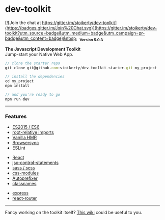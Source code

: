 # dev-toolkit

[![Join the chat at https://gitter.im/stoikerty/dev-toolkit](https://badges.gitter.im/Join%20Chat.svg)](https://gitter.im/stoikerty/dev-toolkit?utm_source=badge&utm_medium=badge&utm_campaign=pr-badge&utm_content=badge)&nbsp;&nbsp;
<sub>**Version 5.0.3**</sub>

**The Javascript Development Toolkit**<br>
Jump-start your Native Web App.

```js
// clone the starter repo
git clone git@github.com:stoikerty/dev-toolkit-starter.git my_project

// install the dependencies
cd my_project
npm install

// and you're ready to go
npm run dev
```

---
### Features

-   [ES2015 / ES6]
-   [root-relative imports]
-   [Vanilla HMR]
-   [Browsersync]
-   [ESLint]

<!-- -->

-   [React]
-   [jsx-control-statements]
-   [sass / scss]
-   [css-modules]
-   [Autoprefixer]
-   [classnames]

<!-- -->

-   [express]
-   [react-router]

[ES2015 / ES6]: https://babeljs.io/docs/learn-es2015/
[root-relative imports]: http://survivejs.com/webpack/requiring-files/
[Vanilla HMR]: https://webpack.github.io/docs/hot-module-replacement-with-webpack.html
[Browsersync]: https://browsersync.io/
[ESLint]: http://eslint.org/
[React]: https://facebook.github.io/react/
[jsx-control-statements]: https://github.com/AlexGilleran/jsx-control-statements
[sass / scss]: http://sass-lang.com/
[css-modules]: https://github.com/css-modules/css-modules
[Autoprefixer]: https://github.com/postcss/autoprefixer
[classnames]: https://github.com/JedWatson/classnames
[express]: http://expressjs.com/
[react-router]: https://github.com/reactjs/react-router

---

Fancy working on the toolkit itself? [This wiki](https://github.com/stoikerty/dev-toolkit/wiki/Developing-on-the-Toolkit-itself) could be useful to you.
